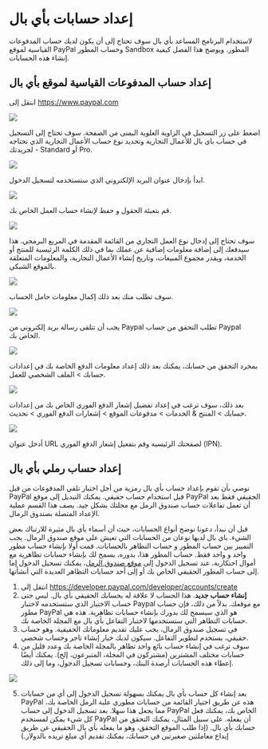 # إعداد حسابات بأي بال

لاستخدام البرنامج المساعد بأي بال سوف تحتاج إلى أن يكون لديك حساب المدفوعات القياسية لموقع PayPal وحساب المطور Sandbox المطور. ويوضح هذا الفصل كيفية إنشاء هذه الحسابات.

## إعداد حساب المدفوعات القياسية لموقع بأي بال

انتقل إلى https://www.paypal.com

![](./assets/Paypal-1.png)

اضغط على زر التسجيل في الزاوية العلوية اليمنى من الصفحة. سوف تحتاج إلى التسجيل في حساب باي بال للأعمال التجارية وتحديد نوع حساب الأعمال التجارية الذي تحتاجه لجريدتك - Standard أو Pro.

![](./assets/Paypal-2.png)

ابدأ بإدخال عنوان البريد الإلكتروني الذي ستستخدمه لتسجيل الدخول.

![](./assets/Paypal-3.png)

قم بتعبئة الحقول و حفظ لإنشاء حساب العمل الخاص بك.

![](./assets/Paypal-4.png)

سوف تحتاج إلى إدخال نوع العمل التجاري من القائمة المقدمة في المربع البرمجي. هذا سيدفعك إلى إضافة معلومات إضافية عن عملك بما في ذلك الكلمة الرئيسية للمنتج أو الخدمة، ويقدر مجموع المبيعات، وتاريخ إنشاء الأعمال التجارية، والمعلومات المتعلقة بالموقع الشبكي.

![](./assets/Paypal-5.png)

سوف تطلب منك بعد ذلك إكمال معلومات حامل الحساب.

![](./assets/Paypal-6.png)

يجب أن تتلقى رسالة بريد إلكتروني من Paypal تطلب التحقق من حساب Paypal الخاص بك.

![](./assets/Paypal-7.png)

بمجرد التحقق من حسابك، يمكنك بعد ذلك إعداد معلومات الدفع الخاصة بك في إعدادات حسابك > الملف الشخصي للعمل.

![](./assets/Paypal-8.png)

بعد ذلك، سوف ترغب في إعداد تفضيل إشعار الدفع الفوري الخاص بك من إعدادات حسابك > المنتج & الخدمات > مدفوعات الموقع > إشعارات الدفع الفوري > تحديث.

![](./assets/Paypal-9.png)

أدخل عنوان URL لصفحتك الرئيسية وقم بتفعيل إشعار الدفع الفوري (IPN).

## إعداد حساب رملي بأي بال

نوصي بأن تقوم بإعداد حساب بأي بال رمزية من أجل اختبار تلقي المدفوعات من قبل PayPal قبل استخدام حساب حقيقي. يمكنك التبديل إلى موقع PayPal الحقيقي فقط بعد أن تعمل تفاعلات حساب صندوق الرمل مع مجلتك بشكل جيد. يصف هذا القسم عملية الإعداد المتصلة بصندوق الرمال.

قبل أن نبدأ، دعونا نوضح أنواع الحسابات، حيث أن أسماء بأي بال مثيرة للارتباك بعض الشيء. باي بال لديها نوعان من الحسابات التي تعيش على موقع صندوق الرمال. يجب التمييز بين حساب المطور و حساب التظاهر بالحسابات. قمت أولا بإنشاء حساب مطور واحد و واحد فقط. حساب المطور هذا، بدوره، يسمح لك بإنشاء حسابات تظاهرية مع أموال احتكارية. عند تسجيل الدخول إلى [موقع صندوق الرمل](https://www.sandbox.paypal.com/)، يمكنك تسجيل الدخول إما إلى حساب المطور الحقيقي الخاص بك أو إلى أحد حسابات التظاهر العديدة التي أنشأتها.

1. انتقل إلى https://developer.paypal.com/developer/accounts/create
2. **إنشاء حساب جديد**. هذا الحساب لا علاقة له بحسابك الحقيقي بأي بال. ليس حتى حساب الاختبار الذي ستستخدمه لاختبار Paypal مع موقعك. بدلاً من ذلك، فإن حساب مطور PayPal هو الذي سيسمح لك بدورك بإنشاء حسابات تظاهرية. هذه هي حسابات التظاهر التي ستستخدمها لاختبار التفاعل بأي بال مع المجلة الخاصة بك.
3. في تسجيل صندوق الرمال، يجب عليك تقديم معلوماتك الحقيقية. وهو حساب حقيقي، يستخدم لتطوير التفاعل. سيكون لديك خيار إنشاء تاجر وحساب شخصي.
4. سوف ترغب في إنشاء حساب بائع واحد تظاهر بالمجلة الخاصة بك وعدد قليل من حسابات مختلف المشترين (مشتركون في المجلة، المتبرعون، إلخ). يمكنك أيضًا إعطاء هذه الحسابات أرصدة البنك، وحسابات تسجيل الدخول، وما إلى ذلك.

![](./assets/Paypal-10.png)

5. بعد إنشاء كل حساب بأي بال يمكنك بسهولة تسجيل الدخول إلى أي من حسابات PayPal هذه عن طريق اختيار القائمة من حسابات مطوري علبة الرمل الخاصة بك، مما يجعل هذا سهلا. بعد تسجيل الدخول إلى حساب PayPal الخاص بك، يمكنك فعل كل شيء يمكن لمستخدم PayPal أن يفعله. على سبيل المثال، يمكنك التحقق من حسابك بأي بال. (إذا طلب الموقع التحقق، وهو ما يفعله بأي بال الحقيقي عن طريق إيداع معاملتين صغيرتين في حسابك، يمكنك تقديم أي مبلغ تريده بالدولار.)

